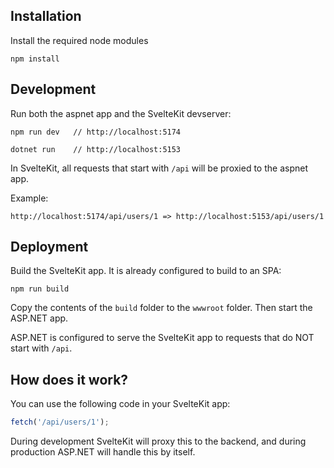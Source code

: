 ## Installation
Install the required node modules
```shell
npm install
```

## Development
Run both the aspnet app and the SvelteKit devserver:
```shell
npm run dev   // http://localhost:5174
```
```shell
dotnet run    // http://localhost:5153
```

In SvelteKit, all requests that start with `/api` will be proxied to the aspnet app.

Example:
```
http://localhost:5174/api/users/1 => http://localhost:5153/api/users/1
```

## Deployment
Build the SvelteKit app. It is already configured to build to an SPA:
```shell
npm run build
```

Copy the contents of the `build` folder to the `wwwroot` folder. Then start the ASP.NET app.

ASP.NET is configured to serve the SvelteKit app to requests that do NOT start with `/api`.

## How does it work?

You can use the following code in your SvelteKit app:
```js
fetch('/api/users/1');
```

During development SvelteKit will proxy this to the backend, and during production ASP.NET will handle this by itself.
